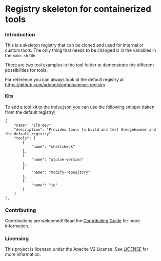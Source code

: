Registry skeleton for containerized tools
======

### Introduction

This is a skeleton registry that can be cloned and used for internal or custom tools.
The only thing that needs to be changed is in the variables in the `make.sh` file.

There are two tool examples in the tool folder to demonstrate the different possibilities for tools.

For reference you can always look at the default registry at https://github.com/adobe/sledgehammer-registry

#### Kits 

To add a tool kit to the index.json you can use the following snippet (taken from the default registry)

    {
        "name": "slh-dev",
        "description": "Provides tools to build and test Sledgehammer and the default registry",
        "tools": [
            {
                "name": "shellcheck"
            },
            {
                "name": "alpine-version"
            },
            {
                "name": "modify-repository"
            },
            {
                "name": "jq"
            }
        ]
    },

### Contributing

Contributions are welcomed! Read the [Contributing Guide](CONTRIBUTING.md) for more information.

### Licensing

This project is licensed under the Apache V2 License. See [LICENSE](LICENSE) for more information.